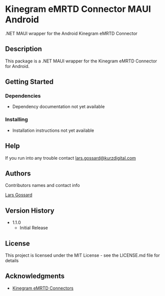 # Kinegram eMRTD Connector MAUI Android

.NET MAUI wrapper for the Android Kinegram eMRTD Connector

## Description

This package is a .NET MAUI wrapper for the Kinegram eMRTD Connector for Android.

## Getting Started

### Dependencies

* Dependency documentation not yet available

### Installing

* Installation instructions not yet available

## Help

If you run into any trouble contact lars.gossard@kurzdigital.com

## Authors

Contributors names and contact info

[Lars Gossard](mailto:lars.gossard@kurzdigital.com)

## Version History

* 1.1.0
    * Initial Release

## License

This project is licensed under the MIT License - see the LICENSE.md file for details

## Acknowledgments

* [Kinegram eMRTD Connectors](https://github.com/OVD-Kinegram-AG/)